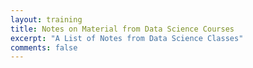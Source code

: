 ```yaml
---
layout: training
title: Notes on Material from Data Science Courses
excerpt: "A List of Notes from Data Science Classes"
comments: false
---
```

